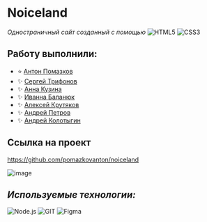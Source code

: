 # Noiceland

_Одностраничный сайт созданный с помощью_
![HTML5](https://img.shields.io/badge/-HTML5-011?&logo=HTML5)
![CSS3](https://img.shields.io/badge/-CSS3-011?&logo=CSS3)

## Работу выполнили:

- ⭐️ [Антон Помазков](https://github.com/pomazkovanton)
- ✨ [Сергей Трифонов](https://github.com/P1xelST)
- ✨ [Анна Кузина](https://github.com/KuzinaAnna)
- ✨ [Иванна Баланюк](https://github.com/IvannaBalanyuk)
- ✨ [Алексей Крутяков](https://github.com/AlexeyKrutiakov)
- ✨ [Андрей Петров](https://github.com/petrov-andrey-dev)
- ✨ [Андрей Колотыгин](https://github.com/Kolotygin57)

## Ссылка на проект

https://github.com/pomazkovanton/noiceland

![image](https://noicelandproject.netlify.app/img/header_img.png)

## _Используемые технологии:_

![Node.js](https://img.shields.io/badge/-Node.js-011?&logo=node.js)
![GIT](https://img.shields.io/badge/-GIT-011?&logo=GIT)
![Figma](https://img.shields.io/badge/-Figma-011?&logo=Figma)
